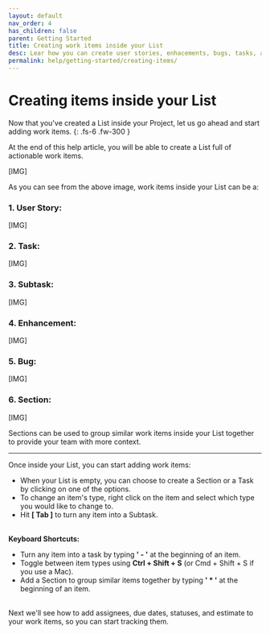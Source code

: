 ```yaml
---
layout: default
nav_order: 4
has_children: false
parent: Getting Started
title: Creating work items inside your List
desc: Lear how you can create user stories, enhacements, bugs, tasks, and subtasks inside your List.
permalink: help/getting-started/creating-items/
---
```

# Creating items inside your List

Now that you've created a List inside your Project, let us go ahead and start adding work items. 
{: .fs-6 .fw-300 }

At the end of this help article, you will be able to create a List full of actionable work items.

[IMG]

As you can see from the above image, work items inside your List can be a:

### 1. User Story:

[IMG]

### 2. Task:

[IMG]

### 3. Subtask:

[IMG]

### 4. Enhancement:

[IMG]

### 5. Bug:

[IMG]

### 6. Section:

[IMG]

Sections can be used to group similar work items inside your List together to provide your team with more context.

---

Once inside your List, you can start adding work items:

- When your List is empty, you can choose to create a Section or a Task by clicking on one of the options. 
- To change an item's type, right click on the item and select which type you would like to change to.
- Hit __[ Tab ]__ to turn any item into a Subtask.
<br><br>

__Keyboard Shortcuts:__

- Turn any item into a task by typing __' - '__ at the beginning of an item.
- Toggle between item types using __Ctrl + Shift + S__ (or Cmd + Shift + S if you use a Mac).
- Add a Section to group similar items together by typing __' * '__ at the beginning of an item.
<br><br>

Next we'll see how to add assignees, due dates, statuses, and estimate to your work items, so you can start tracking them.